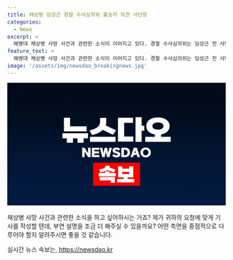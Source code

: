 ```yaml
---
title: 채상병 임성근 경찰 수사심의위 불송치 의견 사단장
categories:
  - News
excerpt: >
  해병대 채상병 사망 사건과 관련한 소식이 이어지고 있다. 경찰 수사심의위는 임성근 전 사단장과 하급 간부 2명을 불송치 의견으로 결정했으며, 대신 6명의 군 관계자를 송치해야 한다는 결론을 내렸다. 이에 관련된 최종 수사 결과는 경북경찰청에서 발표될 예정이다. 이에 따라 이용민 중령의 법률대리인이 임 전 사단장을 직권남용 및 업무상 과실치사 혐의로 고위공직자범죄수사처에 고발장을 제출했다. 이 중령은 임 전 사단장과의 충돌을 주장하고 있다.
feature_text: >
  해병대 채상병 사망 사건과 관련한 소식이 이어지고 있다. 경찰 수사심의위는 임성근 전 사단장과 하급 간부 2명을 불송치 의견으로 결정했으며, 대신 6명의 군 관계자를 송치해야 한다는 결론을 내렸다. 이에 관련된 최종 수사 결과는 경북경찰청에서 발표될 예정이다. 이에 따라 이용민 중령의 법률대리인이 임 전 사단장을 직권남용 및 업무상 과실치사 혐의로 고위공직자범죄수사처에 고발장을 제출했다. 이 중령은 임 전 사단장과의 충돌을 주장하고 있다.
image: '/assets/img/newsdao_breakingnews.jpg'
---
```


<p><img src="/assets/img/newsdao_breakingnews.jpg" alt="ontimetimes 속보" /></p>

<p>채상병 사망 사건과 관련한 소식을 하고 싶어하시는 거죠? 제가 귀하의 요청에 맞게 기사를 작성할 텐데, 부연 설명을 조금 더 해주실 수 있을까요? 어떤 측면을 중점적으로 다루어야 할지 알려주시면 좋을 것 같습니다.</p>
실시간 뉴스 속보는, <a href="https://newsdao.kr" rel="dofollow">https://newsdao.kr</a>


